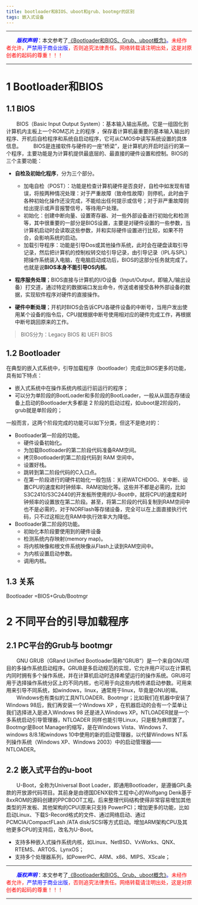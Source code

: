 ```yaml
---
title: bootloader和BIOS、uboot和grub、bootmgr的区别
tags: 嵌入式设备
---
```


------

&emsp;&emsp;<font color=blue>**_版权声明_**</font>：本文参考了<font color=blue>[《Bootloader和BIOS、Grub、uboot概念》](https://blog.csdn.net/JIA_GUOQIANG/article/details/53149314?locationNum=10&fps=1)。</font><font color=red>未经作者允许，<font color=blue>严禁用于商业出版</font>，否则追究法律责任。网络转载请注明出处，这是对原创者的起码的尊重！！！</font>

------

<style>table{word-break:initial;}</style>

# 1 Bootloader和BIOS
## 1.1 BIOS
&emsp;&emsp;BIOS（Basic Input Output System）：基本输入输出系统。它是一组固化到计算机内主板上一个ROM芯片上的程序 ，保存着计算机最重要的基本输入输出的程序、开机后自检程序和系统自启动程序，它可从CMOS中读写系统设置的具体信息。
&emsp;&emsp;BIOS是连接软件与硬件的一座“桥梁”，是计算机的开启时运行的第一个程序，主要功能是为计算机提供最底层的、最直接的硬件设置和控制。BIOS的三个主要功能：

* **自检及初始化程序**，分为三个部分。
  * 加电自检（POST）：功能是检查计算机硬件是否良好，自检中如发现有错误，将按两种情况处理：对于严重故障（致命性故障）则停机，此时由于各种初始化操作还没完成，不能给出任何提示或信号；对于非严重故障则给出提示或声音报警信号，等待用户处理。
  * 初始化：创建中断向量、设置寄存器、对一些外部设备进行初始化和检测等，其中很重要的一部分是BIOS设置，主要是对硬件设置的一些参数，当计算机启动时会读取这些参数，并和实际硬件设置进行比较，如果不符合，会影响系统的启动。
  * 加载引导程序：功能是引导Dos或其他操作系统，此时会在硬盘读取引导记录，然后把计算机的控制权转交给引导记录，由引导记录（IPL与SPL）把操作系统装入电脑，在电脑启动成功后，BIOS的这部分任务就完成了。也就是说**BIOS本身不能引导OS内核**。

* **程序服务处理**；BIOS直接与计算机的I/O设备（Input/Output，即输入/输出设备）打交道，通过特定的数据端口发出命令，传送或者接受各种外部设备的数据，实现软件程序对硬件的直接操作。

* **硬件中断处理**；开机时BIOS会告诉CPU各硬件设备的中断号，当用户发出使用某个设备的指令后，CPU就根据中断号使用相对应的硬件完成工作，再根据中断号跳回原来的工作。

>BIOS分为：Legacy BIOS 和 UEFI BIOS

## 1.2 Bootloader
在典型的嵌入式系统中，引导加载程序（bootloader）完成比BIOS更多的功能，具有如下特点：

* 嵌入式系统中在操作系统内核运行前运行的程序；
* 可以分为单阶段的BootLoader和多阶段的BootLoader，一般从从固态存储设备上启动的Bootloader大多都是 2 阶段的启动过程，如uboot是2阶段的，grub就是单阶段的；

一般而言，这两个阶段完成的功能可以如下分类，但这不是绝对的：

* Bootloader第一阶段的功能。
  * 硬件设备初始化。
  * 为加载Bootloader的第二阶段代码准备RAM空间。
  * 拷贝Bootloader的第二阶段代码到 RAM 空间中。
  * 设置好栈。
  * 跳转到第二阶段代码的C入口点。
  * 在第一阶段进行的硬件初始化一般包括：关闭WATCHDOG、关中断、设置CPU的速度和时钟频率、RAM初始化等。这些并不都是必需的，比如S3C2410/S3C2440的开发板所使用的U-Boot中，就将CPU的速度和时钟频率的设置放在第二阶段。甚至，将第二阶段的代码复制到RAM空间中也不是必需的，对于NORFlash等存储设备，完全可以在上面直接执行代码，只不过这相比在RAM中执行效率大为降低。
* Bootloader第二阶段的功能。
  * 初始化本阶段要使用到的硬件设备
  * 检测系统内存映射(memory map)。
  * 将内核映像和根文件系统映像从Flash上读到RAM空间中。
  * 为内核设置启动参数。
  * 调用内核。

## 1.3 关系
Bootloader =BIOS+Grub/Bootmgr


# 2 不同平台的引导加载程序
## 2.1 PC平台的Grub与 bootmgr
&emsp;&emsp;GNU GRUB（GRand Unified Bootloader简称“GRUB”）是一个来自GNU项目的多操作系统启动程序。GRUB是多启动规范的实现，它允许用户可以在计算机内同时拥有多个操作系统，并在计算机启动时选择希望运行的操作系统。GRUB可用于选择操作系统分区上的不同内核，也可用于向这些内核传递启动参数。可用来用来引导不同系统，如windows，linux，通常用于linux，毕竟是GNU的嘛。
&emsp;&emsp;Windows也有类似的工具NTLOADER、Bootmgr；比如我们在机器中安装了Windows 98后，我们再安装一个Windows XP ，在机器启动的会有一个菜单让我们选择进入是进入Windows 98 还是进入Windows XP。NTLOADER就是一个多系统启动引导管理器，NTLOADER 同样也能引导Linux，只是极为麻烦罢了。Bootmgr是Boot Manager的缩写，是在Windows Vista、Windows 7、windows 8/8.1和windows 10中使用的新的启动管理器，以代替Windows NT系列操作系统（Windows XP、Windows 2003）中的启动管理器——NTLOADER。

## 2.2 嵌入式平台的u-boot
&emsp;&emsp;U-Boot，全称为Universal Boot Loader，即通用Bootloader，是遵循GPL条款的开放源代码项目。其前身是由德国DENX软件工程中心的Wolfgang Denk基于8xxROM的源码创建的PPCBOOT工程。后来整理代码结构使得非常容易增加其他类型的开发板、其他架构的CPU(原来只支持 PowerPC)；增加更多的功能，比如启动Linux、下载S-Record格式的文件、通过网络启动、通过PCMCIA/CompactFLash /ATA disk/SCSI等方式启动。增加ARM架构CPU及其他更多CPU的支持后，改名为U-Boot。

* 支持多种嵌入式操作系统内核，如Linux、NetBSD、VxWorks、QNX、RTEMS、ARTOS、LynxOS；
* 支持多个处理器系列，如PowerPC、ARM、x86、MIPS、XScale；


------

&emsp;&emsp;<font color=blue>**_版权声明_**</font>：本文参考了<font color=blue>[《Bootloader和BIOS、Grub、uboot概念》](https://blog.csdn.net/JIA_GUOQIANG/article/details/53149314?locationNum=10&fps=1)。</font><font color=red>未经作者允许，<font color=blue>严禁用于商业出版</font>，否则追究法律责任。网络转载请注明出处，这是对原创者的起码的尊重！！！</font>

------
